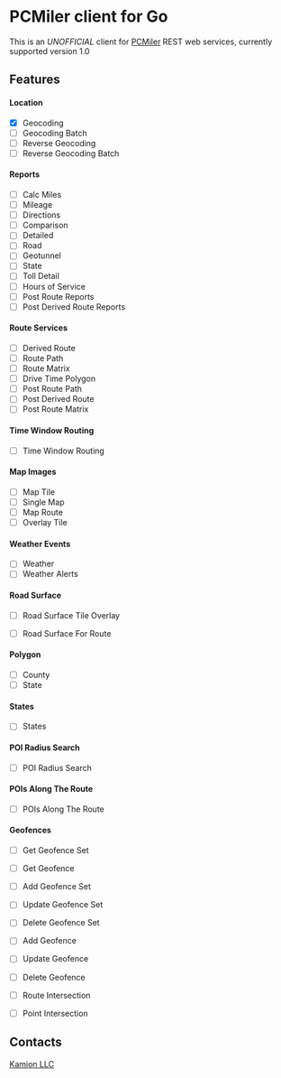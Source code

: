 # PCMiler client for Go
This is an *UNOFFICIAL* client for [PCMiler](https://www.pcmiler.com/) REST web services, currently supported version 1.0

## Features

#### Location
- [x] Geocoding
- [ ] Geocoding Batch
- [ ] Reverse Geocoding
- [ ] Reverse Geocoding Batch

#### Reports
- [ ] Calc Miles
- [ ] Mileage
- [ ] Directions
- [ ] Comparison
- [ ] Detailed
- [ ] Road
- [ ] Geotunnel
- [ ] State
- [ ] Toll Detail
- [ ] Hours of Service
- [ ] Post Route Reports
- [ ] Post Derived Route Reports

#### Route Services
- [ ] Derived Route
- [ ] Route Path
- [ ] Route Matrix
- [ ] Drive Time Polygon
- [ ] Post Route Path
- [ ] Post Derived Route
- [ ] Post Route Matrix

#### Time Window Routing
- [ ] Time Window Routing

#### Map Images
- [ ] Map Tile
- [ ] Single Map
- [ ] Map Route
- [ ] Overlay Tile

#### Weather Events
- [ ] Weather
- [ ] Weather Alerts

#### Road Surface
- [ ] Road Surface Tile Overlay
- [ ] Road Surface For Route


#### Polygon
- [ ] County
- [ ] State

#### States
- [ ] States

#### POI Radius Search
- [ ] POI Radius Search

#### POIs Along The Route
- [ ] POIs Along The Route

#### Geofences
- [ ] Get Geofence Set
- [ ] Get Geofence
- [ ] Add Geofence Set
- [ ] Update Geofence Set
- [ ] Delete Geofence Set
- [ ] Add Geofence
- [ ] Update Geofence
- [ ] Delete Geofence
- [ ] Route Intersection
- [ ] Point Intersection


## Contacts
[Kamion LLC](https://kamion.io)
